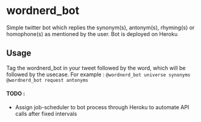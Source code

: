 # wordnerd_bot
Simple twitter bot which replies the synonym(s), antonym(s), rhyming(s) or homophone(s) as mentioned by the user. Bot is deployed on Heroku

## Usage
Tag the wordnerd_bot in your tweet followed by the word, which will be followed by the usecase. For example :
``` @wordnerd_bot universe synonyms ```
``` @wordnerd_bot request antonyms ```



#### TODO :
* Assign job-scheduler to bot process through Heroku to automate API calls after fixed intervals
